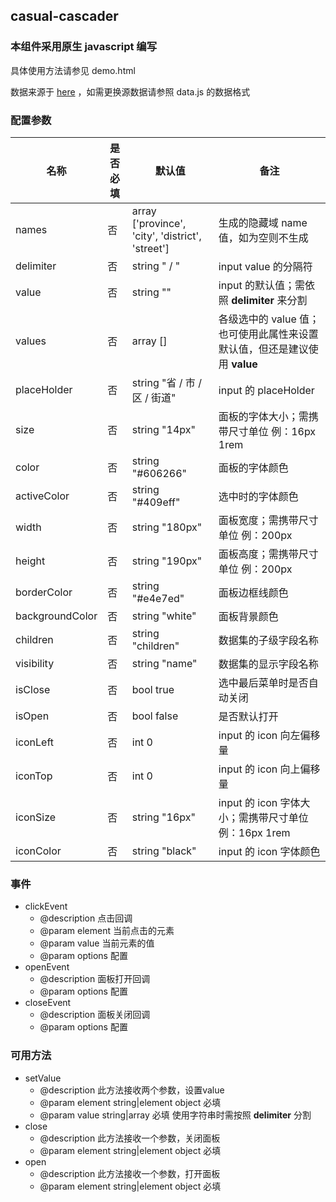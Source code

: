 

## casual-cascader

### 本组件采用原生 javascript 编写

具体使用方法请参见 demo.html

数据来源于 [here](https://github.com/modood/Administrative-divisions-of-China) ，如需更换源数据请参照 data.js 的数据格式

### 配置参数

| 名称            | 是否必填 | 默认值                                              | 备注                                                         |
| --------------- | -------- | --------------------------------------------------- | ------------------------------------------------------------ |
| names           | 否       | array    ['province', 'city', 'district', 'street'] | 生成的隐藏域 name 值，如为空则不生成                         |
| delimiter       | 否       | string    " / "                                     | input value 的分隔符                                         |
| value           | 否       | string    ""                                        | input 的默认值；需依照 **delimiter** 来分割                  |
| values          | 否       | array    []                                         | 各级选中的 value 值；也可使用此属性来设置默认值，但还是建议使用 **value** |
| placeHolder     | 否       | string    "省 / 市 / 区 / 街道"                     | input 的 placeHolder                                         |
| size            | 否       | string    "14px"                                    | 面板的字体大小；需携带尺寸单位 例：16px  1rem                |
| color           | 否       | string    "#606266"                                 | 面板的字体颜色                                               |
| activeColor     | 否       | string    "#409eff"                                 | 选中时的字体颜色                                             |
| width           | 否       | string    "180px"                                   | 面板宽度；需携带尺寸单位 例：200px                           |
| height          | 否       | string    "190px"                                   | 面板高度；需携带尺寸单位 例：200px                           |
| borderColor     | 否       | string    "#e4e7ed"                                 | 面板边框线颜色                                               |
| backgroundColor | 否       | string    "white"                                   | 面板背景颜色                                                 |
| children        | 否       | string    "children"                                | 数据集的子级字段名称                                         |
| visibility      | 否       | string    "name"                                    | 数据集的显示字段名称                                         |
| isClose         | 否       | bool    true                                        | 选中最后菜单时是否自动关闭                                   |
| isOpen          | 否       | bool    false                                       | 是否默认打开                                                 |
| iconLeft        | 否       | int    0                                            | input 的 icon 向左偏移量                                     |
| iconTop         | 否       | int    0                                            | input 的 icon 向上偏移量                                     |
| iconSize        | 否       | string    "16px"                                    | input 的 icon 字体大小；需携带尺寸单位 例：16px  1rem        |
| iconColor       | 否       | string    "black"                                   | input 的 icon 字体颜色                                       |



### 事件

- clickEvent
  - @description  点击回调
  - @param  element  当前点击的元素
  - @param  value  当前元素的值
  - @param  options  配置
- openEvent
  - @description  面板打开回调
  - @param  options  配置
- closeEvent
  - @description  面板关闭回调
  - @param  options  配置



### 可用方法

- setValue
  - @description 此方法接收两个参数，设置value
  - @param  element  string|element object  必填
  - @param  value  string|array  必填  使用字符串时需按照 **delimiter** 分割
- close
  - @description 此方法接收一个参数，关闭面板
  - @param  element  string|element object  必填
- open
  - @description 此方法接收一个参数，打开面板
  - @param  element  string|element object  必填